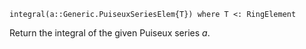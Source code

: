```
integral(a::Generic.PuiseuxSeriesElem{T}) where T <: RingElement
```

Return the integral of the given Puiseux series $a$.
